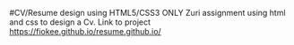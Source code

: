 #CV/Resume design using HTML5/CSS3 ONLY
Zuri assignment using html and css to design a Cv.
Link to project
https://fiokee.github.io/resume.github.io/
